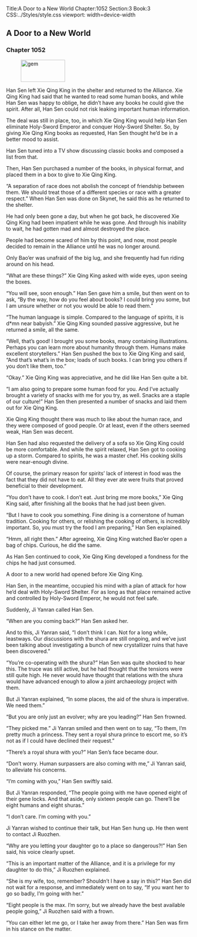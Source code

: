 Title:A Door to a New World 
Chapter:1052 
Section:3 
Book:3 
CSS:../Styles/style.css 
viewport: width=device-width
  
## A Door to a New World
### Chapter 1052
  
<figure>
	<img src="../Images/gem.gif" alt="gem" id="gem" width="120" height="60" />
</figure>
  

  
Han Sen left Xie Qing King in the shelter and returned to the Alliance. Xie Qing King had said that he wanted to read some human books, and while Han Sen was happy to oblige, he didn’t have any books he could give the spirit. After all, Han Sen could not risk leaking important human information.

The deal was still in place, too, in which Xie Qing King would help Han Sen eliminate Holy-Sword Emperor and conquer Holy-Sword Shelter. So, by giving Xie Qing King books as requested, Han Sen thought he’d be in a better mood to assist.

Han Sen tuned into a TV show discussing classic books and composed a list from that.

Then, Han Sen purchased a number of the books, in physical format, and placed them in a box to give to Xie Qing King.

“A separation of race does not abolish the concept of friendship between them. We should treat those of a different species or race with a greater respect.” When Han Sen was done on Skynet, he said this as he returned to the shelter.

He had only been gone a day, but when he got back, he discovered Xie Qing King had been impatient while he was gone. And through his inability to wait, he had gotten mad and almost destroyed the place.

People had become scared of him by this point, and now, most people decided to remain in the Alliance until he was no longer around.

Only Bao’er was unafraid of the big lug, and she frequently had fun riding around on his head.

“What are these things?” Xie Qing King asked with wide eyes, upon seeing the boxes.

“You will see, soon enough.” Han Sen gave him a smile, but then went on to ask, “By the way, how do you feel about books? I could bring you some, but I am unsure whether or not you would be able to read them.”

“The human language is simple. Compared to the language of spirits, it is d*mn near babyish.” Xie Qing King sounded passive aggressive, but he returned a smile, all the same.

“Well, that’s good! I brought you some books, many containing illustrations. Perhaps you can learn more about humanity through them. Humans make excellent storytellers.” Han Sen pushed the box to Xie Qing King and said, “And that’s what’s in the box; loads of such books. I can bring you others if you don’t like them, too.”

“Okay.” Xie Qing King was appreciative, and he did like Han Sen quite a bit.

“I am also going to prepare some human food for you. And I’ve actually brought a variety of snacks with me for you try, as well. Snacks are a staple of our culture!” Han Sen then presented a number of snacks and laid them out for Xie Qing King.

Xie Qing King thought there was much to like about the human race, and they were composed of good people. Or at least, even if the others seemed weak, Han Sen was decent.

Han Sen had also requested the delivery of a sofa so Xie Qing King could be more comfortable. And while the spirit relaxed, Han Sen got to cooking up a storm. Compared to spirits, he was a master chef. His cooking skills were near-enough divine.

Of course, the primary reason for spirits’ lack of interest in food was the fact that they did not have to eat. All they ever ate were fruits that proved beneficial to their development.

“You don’t have to cook. I don’t eat. Just bring me more books,” Xie Qing King said, after finishing all the books that he had just been given.

“But I have to cook you something. Fine dining is a cornerstone of human tradition. Cooking for others, or relishing the cooking of others, is incredibly important. So, you must try the food I am preparing,” Han Sen explained.

“Hmm, all right then.” After agreeing, Xie Qing King watched Bao’er open a bag of chips. Curious, he did the same.

As Han Sen continued to cook, Xie Qing King developed a fondness for the chips he had just consumed.

A door to a new world had opened before Xie Qing King.

Han Sen, in the meantime, occupied his mind with a plan of attack for how he’d deal with Holy-Sword Shelter. For as long as that place remained active and controlled by Holy-Sword Emperor, he would not feel safe.

Suddenly, Ji Yanran called Han Sen.

“When are you coming back?” Han Sen asked her.

And to this, Ji Yanran said, “I don’t think I can. Not for a long while, leastways. Our discussions with the shura are still ongoing, and we’ve just been talking about investigating a bunch of new crystallizer ruins that have been discovered.”

“You’re co-operating with the shura?” Han Sen was quite shocked to hear this. The truce was still active, but he had thought that the tensions were still quite high. He never would have thought that relations with the shura would have advanced enough to allow a joint archaeology project with them.

But Ji Yanran explained, “In some places, the aid of the shura is imperative. We need them.”

“But you are only just an evolver; why are you leading?” Han Sen frowned.

“They picked me.” Ji Yanran smiled and then went on to say, “To them, I’m pretty much a princess. They sent a royal shura prince to escort me, so it’s not as if I could have declined their request.”

“There’s a royal shura with you?” Han Sen’s face became dour.

“Don’t worry. Human surpassers are also coming with me,” Ji Yanran said, to alleviate his concerns.

“I’m coming with you,” Han Sen swiftly said.

But Ji Yanran responded, “The people going with me have opened eight of their gene locks. And that aside, only sixteen people can go. There’ll be eight humans and eight shuras.”

“I don’t care. I’m coming with you.”

Ji Yanran wished to continue their talk, but Han Sen hung up. He then went to contact Ji Ruozhen.

“Why are you letting your daughter go to a place so dangerous?!” Han Sen said, his voice clearly upset.

“This is an important matter of the Alliance, and it is a privilege for my daughter to do this,” Ji Ruozhen explained.

“She is my wife, too, remember? Shouldn’t I have a say in this?” Han Sen did not wait for a response, and immediately went on to say, “If you want her to go so badly, I’m going with her.”

“Eight people is the max. I’m sorry, but we already have the best available people going,” Ji Ruozhen said with a frown.

“You can either let me go, or I take her away from there.” Han Sen was firm in his stance on the matter.